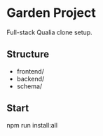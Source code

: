 # Garden Project

Full-stack Qualia clone setup.

## Structure
- frontend/
- backend/
- schema/

## Start
npm run install:all
